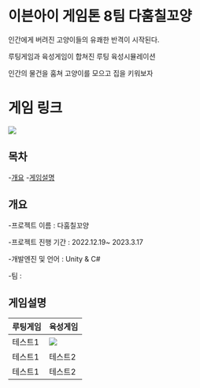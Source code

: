 # 이븐아이 게임톤 8팀 다훔칠꼬양
인간에게 버려진 고양이들의 유쾌한 반격이 시작된다.

루팅게임과 육성게임이 합쳐진 루팅 육성시뮬레이션 

인간의 물건을 훔쳐 고양이를 모으고 집을 키워보자

# 게임 링크
<a href="https://play.google.com/store/apps/details?id=com.Meow.StealEverythingMeow&hl=ko">
    <img src="https://img.shields.io/badge/GooglePlayStore-414141?style=for-the-badge&logo=Google Play&logoColor=white">
</a>

## 목차
-[개요](#개요)
-[게임설명](#게임설명)

## 개요
-프로젝트 이름 : 다훔칠꼬양

-프로젝트 진행 기간 : 2022.12.19~ 2023.3.17

-개발엔진 및 언어 : Unity & C#

-팀 : 

## 게임설명
|루팅게임|육성게임|
|------|---|
|테스트1|<img src ="img/one.png">|
|테스트1|테스트2|
|테스트1|테스트2|
